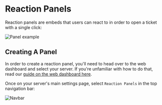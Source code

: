 # Reaction Panels
Reaction panels are embeds that users can react to in order to open a ticket with a single click:

![Panel example](/img/panel_example.webp)

## Creating A Panel
In order to create a reaction panel, you'll need to head over to the web dashboard and select your server. If you're unfamiliar with how to do that, read our [guide on the web dashboard here](./dashboard.md).

Once on your server's main settings page, select `Reaction Panels` in the top navigation bar:

![Navbar](/img/panels_navbar.webp)